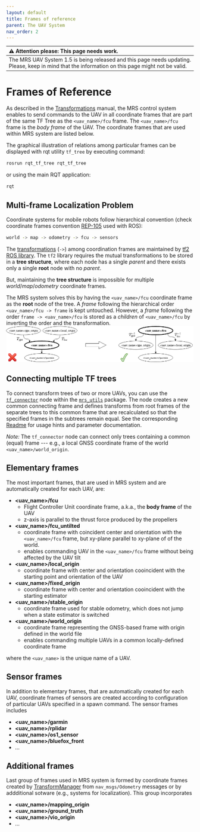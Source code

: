 ```yaml
---
layout: default
title: Frames of reference
parent: The UAV System
nav_order: 2
---
```


| :warning: **Attention please: This page needs work.**                                                                                             |
| :---                                                                                                                                              |
| The MRS UAV System 1.5 is being released and this page needs updating. Please, keep in mind that the information on this page might not be valid. |

# Frames of Reference

As described in the [Transformations](transformations.md) manual, the MRS control system enables to send commands to the UAV in all coordinate frames that are part of the same TF Tree as the `<uav_name>/fcu` frame.
The `<uav_name>/fcu` frame is the _body frame_ of the UAV.
The coordinate frames that are used within MRS system are listed below.

The graphical illustration of relations among particular frames can be displayed with rqt utility `tf_tree` by executing command:
```bash
rosrun rqt_tf_tree rqt_tf_tree
```
or using the main RQT application:
```bash
rqt
```

## Multi-frame Localization Problem

Coordinate systems for mobile robots follow hierarchical convention (check coordinate frames convention [REP-105](https://www.ros.org/reps/rep-0105.html) used with ROS):
```bash
world -> map -> odometry -> fcu -> sensors
```
The [transformations](https://ctu-mrs.github.io/docs/system/transformations.html) (`->`) among coordination frames are maintained by [tf2 ROS library](http://wiki.ros.org/tf2).
The `tf2` library requires the mutual transformations to be stored in a **tree structure**, where each node has a single *parent* and there exists only a single **root** node with no *parent*.

But, maintaining the **tree structure** is impossible for multiple *world*/*map*/*odometry* coordinate frames.

The MRS system solves this by having the `<uav_name>/fcu` coordinate frame as the **root** node of the tree.
A *frame* following the hierarchical order `<uav_name>/fcu -> frame` is kept untouched.
However, a *frame* following the order `frame -> <uav_name>/fcu` is stored as a *children* of `<uav_name>/fcu` by inverting the order and the transformation.
![](fig/multi_frame_localization_problem.png)

## Connecting multiple TF trees

To connect transform trees of two or more UAVs, you can use the [`tf_connector`](https://github.com/ctu-mrs/mrs_utils/tree/master/tf_connector) node within the [`mrs_utils`](https://github.com/ctu-mrs/mrs_utils) package.
The node creates a new common connecting frame and defines transforms from root frames of the separate trees to this common frame that are recalculated so that the specified frames in the subtrees remain equal.
See the corresponding [Readme](https://github.com/ctu-mrs/mrs_utils/blob/master/tf_connector/README.md) for usage hints and parameter documentation.

*Note:* The `tf_connector` node can connect only trees containing a common (equal) frame --- e.g., a local GNSS coordinate frame of the world `<uav_name>/world_origin`.


## Elementary frames

The most important frames, that are used in MRS system and are automatically created for each UAV, are:

* **\<uav_name\>/fcu**
  * Flight Controller Unit coordinate frame, a.k.a., the **body frame** of the UAV
  * z-axis is parallel to the thrust force produced by the propellers
* **\<uav_name\>/fcu_untilted**
  * coordinate frame with coincident center and orientation with the `<uav_name>/fcu` frame, but xy-plane parallel to xy-plane of of the world.
  * enables commanding UAV in the `<uav_name>/fcu` frame without being affected by the UAV tilt
* **\<uav_name\>/local_origin**
  * coordinate frame with center and orientation cooincident with the starting point and orientation of the UAV
* **\<uav_name\>/fixed_origin**
  * coordinate frame with center and orientation cooincident with the starting estimator
* **\<uav_name\>/stable_origin**
  * coordinate frame used for stable odometry, which does not jump when a state estimator is switched
* **\<uav_name\>/world_origin**
  * coordinate frame representing the GNSS-based frame with origin defined in the world file
  * enables commanding multiple UAVs in a common locally-defined coordinate frame

where the `<uav_name>` is the unique name of a UAV.

## Sensor frames

In addition to elementary frames, that are automatically created for each UAV, coordinate frames of sensors are created according to configuration of particular UAVs specified in a spawn command.
The sensor frames includes

* **\<uav_name\>/garmin**
* **\<uav_name\>/rplidar**
* **\<uav_name\>/os1_sensor**
* **\<uav_name\>/bluefox_front**
* ...

## Additional frames

Last group of frames used in MRS system is formed by coordinate frames created by [TransformManager](https://github.com/ctu-mrs/mrs_uav_managers#TransformManager) from `nav_msgs/Odometry` messages or by addditional sotware (e.g., systems for localization).
This group incorporates

* **\<uav_name\>/mapping_origin**
* **\<uav_name\>/ground_truth**
* **\<uav_name\>/vio_origin**
* ...
